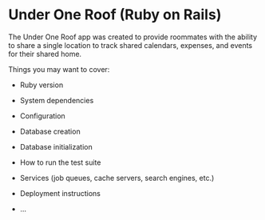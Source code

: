 # Under One Roof (Ruby on Rails)

The Under One Roof app was created to provide roommates with the ability to share a single location to track shared calendars, expenses, and events for their shared home. 

Things you may want to cover:

* Ruby version

* System dependencies

* Configuration

* Database creation

* Database initialization

* How to run the test suite

* Services (job queues, cache servers, search engines, etc.)

* Deployment instructions

* ...
